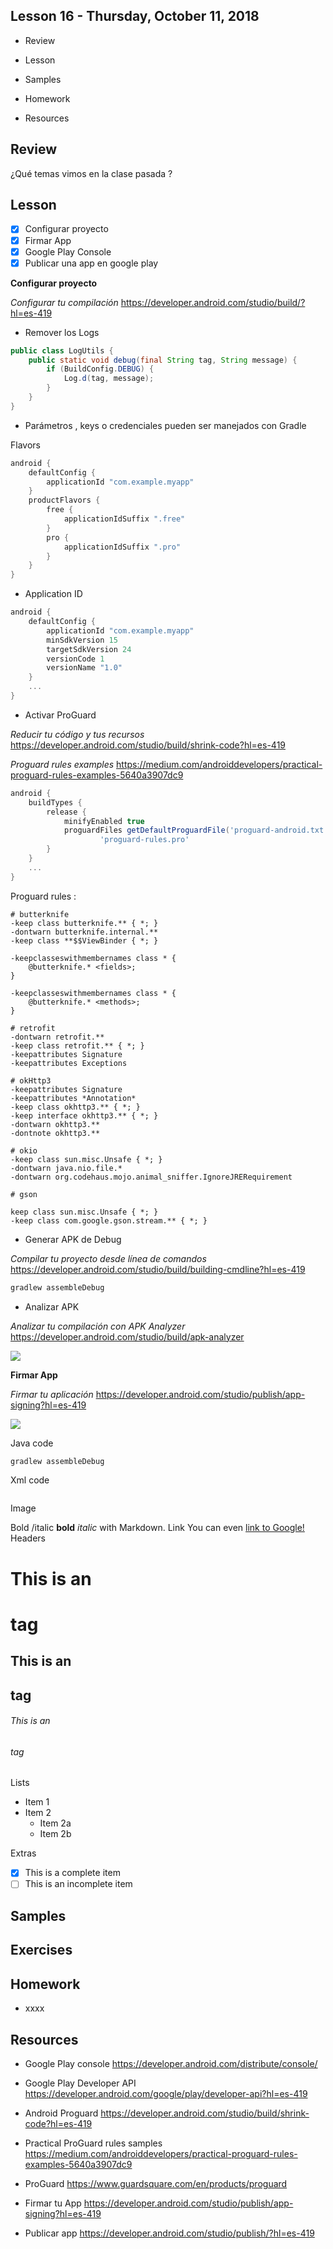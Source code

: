 ## Lesson 16 - Thursday, October 11, 2018

- Review

- Lesson

- Samples

- Homework

- Resources

## Review

¿Qué temas vimos en la clase pasada ?

## Lesson

- [x] Configurar proyecto
- [x] Firmar  App
- [x] Google Play Console
- [x] Publicar una app en google play

**Configurar proyecto**

*Configurar tu compilación* https://developer.android.com/studio/build/?hl=es-419

- Remover los Logs 

```java
public class LogUtils {
    public static void debug(final String tag, String message) {
        if (BuildConfig.DEBUG) {
            Log.d(tag, message);
        }
    }
}
```
- Parámetros , keys o credenciales pueden ser manejados con Gradle

Flavors

```groovy
android {
    defaultConfig {
        applicationId "com.example.myapp"
    }
    productFlavors {
        free {
            applicationIdSuffix ".free"
        }
        pro {
            applicationIdSuffix ".pro"
        }
    }
}
```

- Application ID

```groovy
android {
    defaultConfig {
        applicationId "com.example.myapp"
        minSdkVersion 15
        targetSdkVersion 24
        versionCode 1
        versionName "1.0"
    }
    ...
}
```

- Activar ProGuard

*Reducir tu código y tus recursos* https://developer.android.com/studio/build/shrink-code?hl=es-419

*Proguard rules examples* https://medium.com/androiddevelopers/practical-proguard-rules-examples-5640a3907dc9

```groovy
android {
    buildTypes {
        release {
            minifyEnabled true
            proguardFiles getDefaultProguardFile('proguard-android.txt'),
                    'proguard-rules.pro'
        }
    }
    ...
}
```
Proguard rules :

```
# butterknife
-keep class butterknife.** { *; }
-dontwarn butterknife.internal.**
-keep class **$$ViewBinder { *; }

-keepclasseswithmembernames class * {
    @butterknife.* <fields>;
}

-keepclasseswithmembernames class * {
    @butterknife.* <methods>;
}

# retrofit
-dontwarn retrofit.**
-keep class retrofit.** { *; }
-keepattributes Signature
-keepattributes Exceptions

# okHttp3
-keepattributes Signature
-keepattributes *Annotation*
-keep class okhttp3.** { *; }
-keep interface okhttp3.** { *; }
-dontwarn okhttp3.**
-dontnote okhttp3.**

# okio
-keep class sun.misc.Unsafe { *; }
-dontwarn java.nio.file.*
-dontwarn org.codehaus.mojo.animal_sniffer.IgnoreJRERequirement

# gson

keep class sun.misc.Unsafe { *; }
-keep class com.google.gson.stream.** { *; }

```

- Generar APK de Debug

*Compilar tu proyecto desde línea de comandos* https://developer.android.com/studio/build/building-cmdline?hl=es-419

```java
gradlew assembleDebug
```

- Analizar APK

*Analizar tu compilación con APK Analyzer* https://developer.android.com/studio/build/apk-analyzer

<img src="https://developer.android.com/studio/images/build/apk-over-64k-limit_2x.png" />

**Firmar App**

*Firmar tu aplicación* https://developer.android.com/studio/publish/app-signing?hl=es-419

<img src="https://developer.android.com/studio/images/publish/appsigning_googleplayappsigningdiagram_2x.png?hl=es-419" />

Java code

```java
gradlew assembleDebug
```

Xml code 

```xml

```

Image

<!--<img src="https://developer.android.com/images/fundamentals/diagram_backstack_singletask_multiactivity.png" height="360" /> -->

<!-- ![Image of Yaktocat](https://octodex.github.com/images/yaktocat.png)-->

Bold /italic
**bold**
*italic* with Markdown. 
Link 
You can even [link to Google!](http://google.com)
Headers

# This is an <h1> tag
## This is an <h2> tag
###### This is an <h6> tag

Lists

* Item 1
* Item 2
  * Item 2a
  * Item 2b

Extras

- [x] This is a complete item
- [ ] This is an incomplete item

## Samples

## Exercises

## Homework
- xxxx

## Resources 

- Google Play console https://developer.android.com/distribute/console/

- Google Play Developer API https://developer.android.com/google/play/developer-api?hl=es-419

- Android Proguard https://developer.android.com/studio/build/shrink-code?hl=es-419

- Practical ProGuard rules samples https://medium.com/androiddevelopers/practical-proguard-rules-examples-5640a3907dc9

- ProGuard https://www.guardsquare.com/en/products/proguard

- Firmar tu App https://developer.android.com/studio/publish/app-signing?hl=es-419

- Publicar app https://developer.android.com/studio/publish/?hl=es-419


